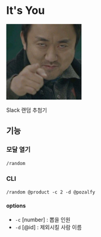 # It's You

<img width="200" alt="logo" src="https://github.com/pozafly/its-you/blob/main/assets/its-you.jpeg?raw=true">

Slack 랜덤 추첨기

## 기능

### 모달 열기

```
/random
```

### CLI

`/random @product -c 2 -d @pozalfy`

#### options

- `-c` [number] : 뽑을 인원
- `-d` [@id] : 제외시킬 사람 이름
